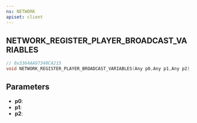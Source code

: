 ```yaml
---
ns: NETWORK
apiset: client
---
```

## NETWORK_REGISTER_PLAYER_BROADCAST_VARIABLES

```c
// 0x3364AA97340CA215
void NETWORK_REGISTER_PLAYER_BROADCAST_VARIABLES(Any p0,Any p1,Any p2);
```


## Parameters
* **p0**:
* **p1**:
* **p2**:



